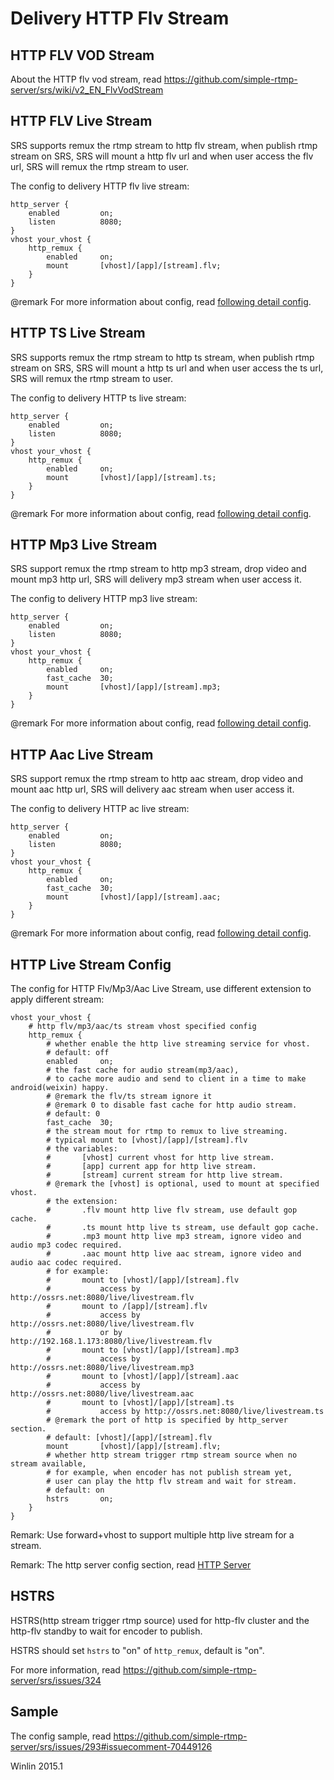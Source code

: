 # Delivery HTTP Flv Stream

## HTTP FLV VOD Stream

About the HTTP flv vod stream, read https://github.com/simple-rtmp-server/srs/wiki/v2_EN_FlvVodStream

## HTTP FLV Live Stream

SRS supports remux the rtmp stream to http flv stream, when publish rtmp stream on SRS, SRS will mount a http flv url and when user access the flv url, SRS will remux the rtmp stream to user.

The config to delivery HTTP flv live stream:

```
http_server {
    enabled         on;
    listen          8080;
}
vhost your_vhost {
    http_remux {
        enabled     on;
        mount       [vhost]/[app]/[stream].flv;
    }
}
```

@remark For more information about config, read [following detail config](https://github.com/simple-rtmp-server/srs/wiki/v2_EN_DeliveryHttpStream#http-live-stream-config).

## HTTP TS Live Stream

SRS supports remux the rtmp stream to http ts stream, when publish rtmp stream on SRS, SRS will mount a http ts url and when user access the ts url, SRS will remux the rtmp stream to user.

The config to delivery HTTP ts live stream:

```
http_server {
    enabled         on;
    listen          8080;
}
vhost your_vhost {
    http_remux {
        enabled     on;
        mount       [vhost]/[app]/[stream].ts;
    }
}
```

@remark For more information about config, read [following detail config](https://github.com/simple-rtmp-server/srs/wiki/v2_EN_DeliveryHttpStream#http-live-stream-config).

## HTTP Mp3 Live Stream

SRS support remux the rtmp stream to http mp3 stream, drop video and mount mp3 http url, SRS will delivery mp3 stream when user access it.

The config to delivery HTTP mp3 live stream:

```
http_server {
    enabled         on;
    listen          8080;
}
vhost your_vhost {
    http_remux {
        enabled     on;
        fast_cache  30;
        mount       [vhost]/[app]/[stream].mp3;
    }
}
```

@remark For more information about config, read [following detail config](https://github.com/simple-rtmp-server/srs/wiki/v2_EN_DeliveryHttpStream#http-live-stream-config).

## HTTP Aac Live Stream

SRS support remux the rtmp stream to http aac stream, drop video and mount aac http url, SRS will delivery aac stream when user access it.

The config to delivery HTTP ac live stream:

```
http_server {
    enabled         on;
    listen          8080;
}
vhost your_vhost {
    http_remux {
        enabled     on;
        fast_cache  30;
        mount       [vhost]/[app]/[stream].aac;
    }
}
```

@remark For more information about config, read [following detail config](https://github.com/simple-rtmp-server/srs/wiki/v2_EN_DeliveryHttpStream#http-live-stream-config).

## HTTP Live Stream Config

The config for HTTP Flv/Mp3/Aac Live Stream, use different extension to apply different stream:

```
vhost your_vhost {
    # http flv/mp3/aac/ts stream vhost specified config
    http_remux {
        # whether enable the http live streaming service for vhost.
        # default: off
        enabled     on;
        # the fast cache for audio stream(mp3/aac),
        # to cache more audio and send to client in a time to make android(weixin) happy.
        # @remark the flv/ts stream ignore it
        # @remark 0 to disable fast cache for http audio stream.
        # default: 0
        fast_cache  30;
        # the stream mout for rtmp to remux to live streaming.
        # typical mount to [vhost]/[app]/[stream].flv
        # the variables:
        #       [vhost] current vhost for http live stream.
        #       [app] current app for http live stream.
        #       [stream] current stream for http live stream.
        # @remark the [vhost] is optional, used to mount at specified vhost.
        # the extension:
        #       .flv mount http live flv stream, use default gop cache.
        #       .ts mount http live ts stream, use default gop cache.
        #       .mp3 mount http live mp3 stream, ignore video and audio mp3 codec required.
        #       .aac mount http live aac stream, ignore video and audio aac codec required.
        # for example:
        #       mount to [vhost]/[app]/[stream].flv
        #           access by http://ossrs.net:8080/live/livestream.flv
        #       mount to /[app]/[stream].flv
        #           access by http://ossrs.net:8080/live/livestream.flv
        #           or by http://192.168.1.173:8080/live/livestream.flv
        #       mount to [vhost]/[app]/[stream].mp3
        #           access by http://ossrs.net:8080/live/livestream.mp3
        #       mount to [vhost]/[app]/[stream].aac
        #           access by http://ossrs.net:8080/live/livestream.aac
        #       mount to [vhost]/[app]/[stream].ts
        #           access by http://ossrs.net:8080/live/livestream.ts
        # @remark the port of http is specified by http_server section.
        # default: [vhost]/[app]/[stream].flv
        mount       [vhost]/[app]/[stream].flv;
        # whether http stream trigger rtmp stream source when no stream available,
        # for example, when encoder has not publish stream yet,
        # user can play the http flv stream and wait for stream.
        # default: on
        hstrs       on;
    }
}
```

Remark: Use forward+vhost to support multiple http live stream for a stream.

Remark: The http server config section, read [HTTP Server](https://github.com/simple-rtmp-server/srs/wiki/v2_EN_HTTPServer#config)

## HSTRS

HSTRS(http stream trigger rtmp source) used for http-flv cluster and the http-flv standby to wait for encoder to publish.

HSTRS should set `hstrs` to "on" of `http_remux`, default is "on".

For more information, read https://github.com/simple-rtmp-server/srs/issues/324

## Sample

The config sample, read https://github.com/simple-rtmp-server/srs/issues/293#issuecomment-70449126

Winlin 2015.1
